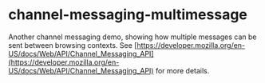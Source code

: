# channel-messaging-multimessage
Another channel messaging demo, showing how multiple messages can be sent between browsing contexts. See [https://developer.mozilla.org/en-US/docs/Web/API/Channel_Messaging_API](https://developer.mozilla.org/en-US/docs/Web/API/Channel_Messaging_API) for more details.
